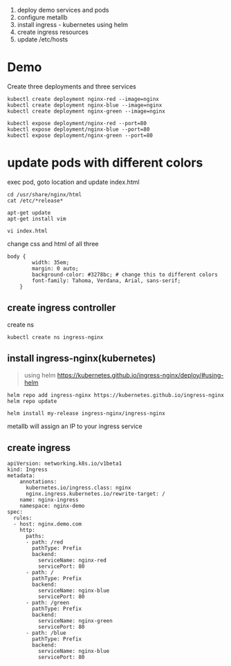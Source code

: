 1. deploy demo services and pods
2. configure metallb
3. install ingress - kubernetes using helm
4. create ingress resources
5. update /etc/hosts

# Demo

Create three deployments and three services
```
kubectl create deployment nginx-red --image=nginx
kubectl create deployment nginx-blue --image=nginx
kubectl create deployment nginx-green --image=nginx

kubectl expose deployment/nginx-red --port=80
kubectl expose deployment/nginx-blue --port=80
kubectl expose deployment/nginx-green --port=80
```
# update pods with different colors

exec pod, goto location and update index.html
```
cd /usr/share/nginx/html
cat /etc/*release*

apt-get update
apt-get install vim

vi index.html

```
change css and html of all three
```
body {
        width: 35em;
        margin: 0 auto;
        background-color: #3278bc; # change this to different colors
        font-family: Tahoma, Verdana, Arial, sans-serif;
    }

```
## create ingress controller

create ns
```
kubectl create ns ingress-nginx
```

## install ingress-nginx(kubernetes)
>using helm
https://kubernetes.github.io/ingress-nginx/deploy/#using-helm
```
helm repo add ingress-nginx https://kubernetes.github.io/ingress-nginx
helm repo update

helm install my-release ingress-nginx/ingress-nginx

```
metallb will assign an IP to your ingress service



## create ingress 

```
apiVersion: networking.k8s.io/v1beta1
kind: Ingress
metadata:
    annotations:
      kubernetes.io/ingress.class: nginx
      nginx.ingress.kubernetes.io/rewrite-target: /
    name: nginx-ingress
    namespace: nginx-demo
spec:
  rules:
  - host: nginx.demo.com
    http:
      paths:
      - path: /red
        pathType: Prefix
        backend:
          serviceName: nginx-red
          servicePort: 80
      - path: /
        pathType: Prefix
        backend:
          serviceName: nginx-blue
          servicePort: 80
      - path: /green
        pathType: Prefix
        backend:
          serviceName: nginx-green
          servicePort: 80
      - path: /blue
        pathType: Prefix
        backend:
          serviceName: nginx-blue
          servicePort: 80
```
